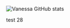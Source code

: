 ![Vanessa GitHub stats](https://github-readme-stats.vercel.app/api?username=vfaconi&theme=dark&show_icons=true)

test 28

